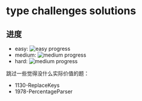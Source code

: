 # type challenges solutions

## 进度

- easy: ![easy progress](https://img.shields.io/badge/-13%2F13-green)
- medium: ![medium progress](https://img.shields.io/badge/-37%2F65-green)
- hard: ![medium progress](https://img.shields.io/badge/-0%2F33-green)

跳过一些觉得没什么实际价值的题：

- 1130-ReplaceKeys
- 1978-PercentageParser
